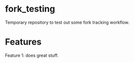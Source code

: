 fork_testing
============

Temporary repository to test out some fork tracking workflow.

Features
========

Feature 1: does great stuff.
